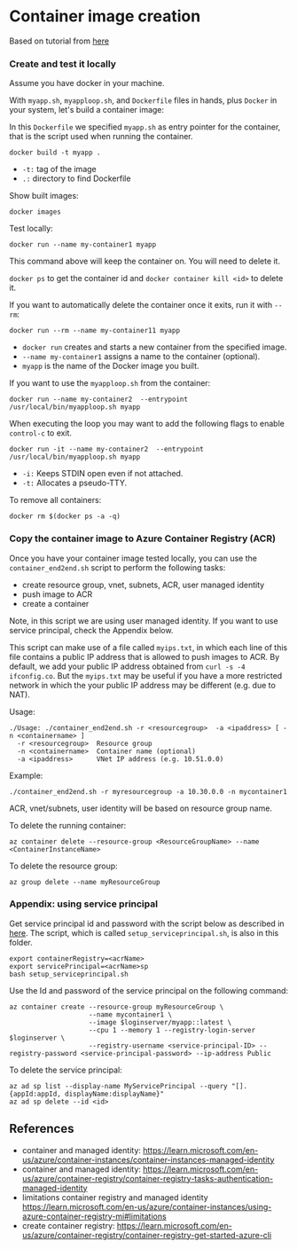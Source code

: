 # Container image creation


Based on tutorial from [here](https://learn.microsoft.com/en-us/azure/container-instances/container-instances-tutorial-prepare-app)

### Create and test it locally

Assume you have docker in your machine.

With `myapp.sh`, `myapploop.sh`, and `Dockerfile` files in hands, plus `Docker` in your system,
let's build a container image:

In this `Dockerfile` we specified `myapp.sh` as entry pointer for the container,
that is the script used when running the container.


``` docker build -t myapp . ```

- `-t:` tag of the image
- `.:` directory to find Dockerfile

Show built images:

```
docker images
```

Test locally:

```
docker run --name my-container1 myapp
```

This command above will keep the container on. You will need to delete it.

`docker ps` to get the container id and `docker container kill <id>` to delete
it.

If you want to automatically delete the container once it exits, run it with
`--rm`:

```
docker run --rm --name my-container11 myapp
```

- `docker run` creates and starts a new container from the specified image.
- ``--name my-container1`` assigns a name to the container (optional).
- `myapp` is the name of the Docker image you built.

If you want to use the `myapploop.sh` from the container:

```
docker run --name my-container2  --entrypoint /usr/local/bin/myapploop.sh myapp
```

When executing the loop you may want to add the following flags to enable
`control-c` to exit.

```
docker run -it --name my-container2  --entrypoint /usr/local/bin/myapploop.sh myapp
```

- `-i:` Keeps STDIN open even if not attached.
- `-t:` Allocates a pseudo-TTY.

To remove all containers:

```
docker rm $(docker ps -a -q)
```

### Copy the container image to Azure Container Registry (ACR)


Once you have your container image tested locally, you can use the
`container_end2end.sh` script to perform the following tasks:
- create resource group, vnet, subnets, ACR, user managed identity
- push image to ACR
- create a container

Note, in this script we are using user managed identity. If you want to use
service principal, check the Appendix below.

This script can make use of a file called `myips.txt`, in which each line of
this file contains a public IP address that is allowed to push images to ACR.
By default, we add your public IP address obtained from `curl -s -4
ifconfig.co`. But the `myips.txt` may be useful if you have a more restricted
network in which the your public IP address may be different (e.g. due to NAT).

Usage:

```
./Usage: ./container_end2end.sh -r <resourcegroup>  -a <ipaddress> [ -n <containername> ]
  -r <resourcegroup>  Resource group
  -n <containername>  Container name (optional)
  -a <ipaddress>      VNet IP address (e.g. 10.51.0.0)
```

Example:

```
./container_end2end.sh -r myresourcegroup -a 10.30.0.0 -n mycontainer1
```


ACR, vnet/subnets, user identity will be based on resource group name.



To delete the running container:

```
az container delete --resource-group <ResourceGroupName> --name
<ContainerInstanceName>
```

To delete the resource group:

```
az group delete --name myResourceGroup
```


### Appendix: using service principal


Get service principal id and password with the script below as described in
[here](https://learn.microsoft.com/en-us/azure/container-registry/container-registry-auth-aci).
The script, which is called `setup_serviceprincipal.sh`,  is also in this
folder.

```
export containerRegistry=<acrName>
export servicePrincipal=<acrName>sp
bash setup_serviceprincipal.sh
```

Use the Id and password of the service principal on the following command:

```
az container create --resource-group myResourceGroup \
                    --name mycontainer1 \
                    --image $loginserver/myapp::latest \
                    --cpu 1 --memory 1 --registry-login-server $loginserver \
                    --registry-username <service-principal-ID> --registry-password <service-principal-password> --ip-address Public
```

To delete the service principal:

```
az ad sp list --display-name MyServicePrincipal --query "[].{appId:appId, displayName:displayName}"
az ad sp delete --id <id>
```


## References
- container and managed identity: <https://learn.microsoft.com/en-us/azure/container-instances/container-instances-managed-identity>
- container and managed identity: <https://learn.microsoft.com/en-us/azure/container-registry/container-registry-tasks-authentication-managed-identity>
- limitations container registry and managed identity
<https://learn.microsoft.com/en-us/azure/container-instances/using-azure-container-registry-mi#limitations>
- create  container registry: <https://learn.microsoft.com/en-us/azure/container-registry/container-registry-get-started-azure-cli>
